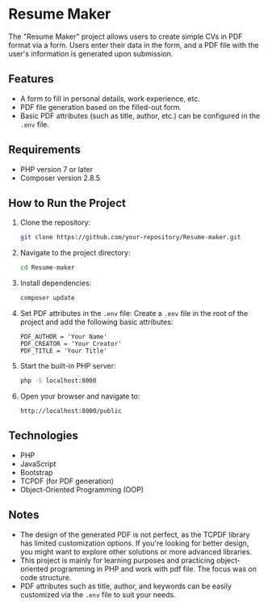 # Resume Maker

The "Resume Maker" project allows users to create simple CVs in PDF format via a form. Users enter their data in the form, and a PDF file with the user's information is generated upon submission.

## Features

- A form to fill in personal details, work experience, etc.
- PDF file generation based on the filled-out form.
- Basic PDF attributes (such as title, author, etc.) can be configured in the `.env` file.

## Requirements

- PHP version 7 or later
- Composer version 2.8.5

## How to Run the Project

1. Clone the repository:
    ```bash
    git clone https://github.com/your-repository/Resume-maker.git
    ```

2. Navigate to the project directory:
    ```bash
    cd Resume-maker
    ```

3. Install dependencies:
    ```bash
    composer update
    ```

4. Set PDF attributes in the `.env` file:
    Create a `.env` file in the root of the project and add the following basic attributes:
    ```
    PDF_AUTHOR = 'Your Name'
    PDF_CREATOR = 'Your Creator'
    PDF_TITLE = 'Your Title'
    ```

5. Start the built-in PHP server:
    ```bash
    php -S localhost:8000
    ```

6. Open your browser and navigate to:
    ```
    http://localhost:8000/public
    ```

## Technologies

- PHP
- JavaScript
- Bootstrap
- TCPDF (for PDF generation)
- Object-Oriented Programming (OOP)

## Notes

- The design of the generated PDF is not perfect, as the TCPDF library has limited customization options. If you're looking for better design, you might want to explore other solutions or more advanced libraries.
- This project is mainly for learning purposes and practicing object-oriented programming in PHP and work with pdf file. The focus was on code structure.
- PDF attributes such as title, author, and keywords can be easily customized via the `.env` file to suit your needs.
